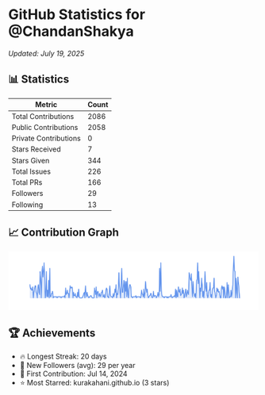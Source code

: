 # GitHub Statistics for @ChandanShakya
*Updated: July 19, 2025*

## 📊 Statistics
| Metric | Count |
|--------|--------|
| Total Contributions | 2086 |
| Public Contributions | 2058 |
| Private Contributions | 0 |
| Stars Received | 7 |
| Stars Given | 344 |
| Total Issues | 226 |
| Total PRs | 166 |
| Followers | 29 |
| Following | 13 |

## 📈 Contribution Graph

![Contribution Graph](./contribution_graph.png)

## 🏆 Achievements

- 🔥 Longest Streak: 20 days
- 👥 New Followers (avg): 29 per year
- 📅 First Contribution: Jul 14, 2024
- ⭐ Most Starred: kurakahani.github.io (3 stars)
